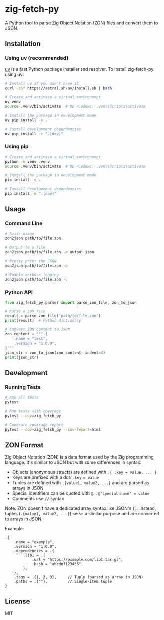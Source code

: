 # zig-fetch-py

A Python tool to parse Zig Object Notation (ZON) files and convert them to JSON.

## Installation

### Using uv (recommended)

[uv](https://github.com/astral-sh/uv) is a fast Python package installer and resolver. To install zig-fetch-py using uv:

```bash
# Install uv if you don't have it
curl -sSf https://astral.sh/uv/install.sh | bash

# Create and activate a virtual environment
uv venv
source .venv/bin/activate  # On Windows: .venv\Scripts\activate

# Install the package in development mode
uv pip install -e .

# Install development dependencies
uv pip install -e ".[dev]"
```

### Using pip

```bash
# Create and activate a virtual environment
python -m venv .venv
source .venv/bin/activate  # On Windows: .venv\Scripts\activate

# Install the package in development mode
pip install -e .

# Install development dependencies
pip install -e ".[dev]"
```

## Usage

### Command Line

```bash
# Basic usage
zon2json path/to/file.zon

# Output to a file
zon2json path/to/file.zon -o output.json

# Pretty print the JSON
zon2json path/to/file.zon -p

# Enable verbose logging
zon2json path/to/file.zon -v
```

### Python API

```python
from zig_fetch_py.parser import parse_zon_file, zon_to_json

# Parse a ZON file
result = parse_zon_file("path/to/file.zon")
print(result)  # Python dictionary

# Convert ZON content to JSON
zon_content = """.{
    .name = "test",
    .version = "1.0.0",
}"""
json_str = zon_to_json(zon_content, indent=4)
print(json_str)
```

## Development

### Running Tests

```bash
# Run all tests
pytest

# Run tests with coverage
pytest --cov=zig_fetch_py

# Generate coverage report
pytest --cov=zig_fetch_py --cov-report=html
```

## ZON Format

Zig Object Notation (ZON) is a data format used by the Zig programming language. It's similar to JSON but with some differences in syntax:

- Objects (anonymous structs) are defined with `.{ .key = value, ... }`
- Keys are prefixed with a dot: `.key = value`
- Tuples are defined with `.{value1, value2, ...}` and are parsed as arrays in JSON
- Special identifiers can be quoted with `@`: `.@"special-name" = value`
- Comments use `//` syntax

Note: ZON doesn't have a dedicated array syntax like JSON's `[]`. Instead, tuples (`.{value1, value2, ...}`) serve a similar purpose and are converted to arrays in JSON.

Example:

```zon
.{
    .name = "example",
    .version = "1.0.0",
    .dependencies = .{
        .lib1 = .{
            .url = "https://example.com/lib1.tar.gz",
            .hash = "abcdef123456",
        },
    },
    .tags = .{1, 2, 3},     // Tuple (parsed as array in JSON)
    .paths = .{""},         // Single-item tuple
}
```

## License

MIT